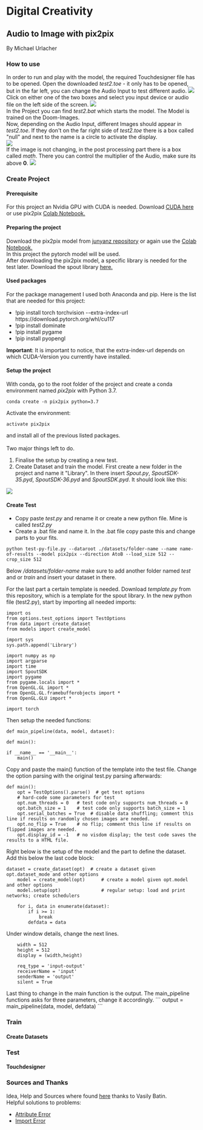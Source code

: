 # Digital Creativity
## Audio to Image with pix2pix
By Michael Urlacher

### How to use
In order to run and play with the model, the required Touchdesigner file has to be opened. Open the downloaded *test2.toe* - it only has to be opened, but in the far left, you can change the Audio Input to test different audio.
<img src="imgs/TouchAudioInput.png" />
<br />
Click on either one of the two boxes and select you input device or audio file on the left side of the screen.
<img src="imgs/TouchAudioInput2.png" />
<br />
In the Project you can find *test2.bat* which starts the model. The Model is trained on the Doom-Images. <br />
Now, depending on the Audio Input, different Images should appear in *test2.toe*. If they don't on the far right side of *test2.toe* there is a box called "null" and next to the name is a circle to activate the display. <br />
<img src="imgs/TouchImageOutput.png" />
<br />
If the image is not changing, in the post processing part there is a box called *math*. There you can control the multiplier of the Audio, make sure its above **0**.
<img src="imgs/TouchImageOutput2.png" />
<br />


### Create Project
#### Prerequisite
For this project an Nvidia GPU with CUDA is needed.
Download <a href="https://developer.nvidia.com/cuda-downloads?target_os=Windows&target_arch=x86_64">CUDA here</a>
or use pix2pix <a href="https://colab.research.google.com/github/junyanz/pytorch-CycleGAN-and-pix2pix/blob/master/pix2pix.ipynb
">Colab Notebook.</a>

#### Preparing the project
Download the pix2pix model from <a href="https://github.com/ML-and-AI-repo/pytorch-CycleGAN-and-pix2pix">junyanz repository</a> or again use the <a href="https://colab.research.google.com/github/junyanz/pytorch-CycleGAN-and-pix2pix/blob/master/pix2pix.ipynb
">Colab Notebook.</a> <br />
In this project the pytorch model will be used. <br />
After downloading the pix2pix model, a specific library is needed for the test later. Download the spout library <a href="https://github.com/Ajasra/Spout-for-Python">here.</a> 


#### Used packages
For the package management I used both Anaconda and pip.
Here is the list that are needed for this project:
<ul>
  <li>!pip install torch torchvision --extra-index-url https://download.pytorch.org/whl/cu117</li>
  <li>!pip install dominate</li>
  <li>!pip install pygame</li>
  <li>!pip install pyopengl</li>
</ul>

**Important**: It is important to notice, that the extra-index-url depends on which CUDA-Version you currently have installed.

#### Setup the project
With conda, go to the root folder of the project and create a conda environment named *pix2pix* with Python 3.7.
```
conda create -n pix2pix python=3.7
```
Activate the environment:
```
activate pix2pix
```
and install all of the previous listed packages.
<br />
<br />
Two major things left to do. <br />
1. Finalise the setup by creating a new test.
2. Create Dataset and train the model.
First create a new folder in the project and name it "Library". In there insert *Spout.py*, *SpoutSDK-35.pyd*, *SpoutSDK-36.pyd* and *SpoutSDK.pyd*.
It should look like this: <br />
<img src="imgs/LibraryFolder.png" />

#### Create Test
- Copy paste *test.py* and rename it or create a new python file. Mine is called *test2.py*
- Create a .bat file and name it.
In the .bat file copy paste this and change parts to your fits.
```
python test-py-file.py --dataroot ./datasets/folder-name --name name-of-results --model pix2pix --direction AtoB --load_size 512 --crop_size 512
```
Below */datasets/folder-name* make sure to add another folder named *test* and or *train* and insert your dataset in there.  
  
For the last part a certain template is needed. Download *template.py* from this repository, which is a template for the spout library.
In the new python file (test2.py), start by importing all needed imports:
```
import os
from options.test_options import TestOptions
from data import create_dataset
from models import create_model

import sys
sys.path.append('Library')

import numpy as np
import argparse
import time
import SpoutSDK
import pygame
from pygame.locals import *
from OpenGL.GL import *
from OpenGL.GL.framebufferobjects import *
from OpenGL.GLU import *

import torch
```
Then setup the needed functions:
```
def main_pipeline(data, model, dataset):

def main():

if __name__ == '__main__':
    main()
```
Copy and paste the main() function of the template into the test file. Change the option parsing with the original test.py parsing afterwards:
```
def main():
    opt = TestOptions().parse()  # get test options
    # hard-code some parameters for test
    opt.num_threads = 0   # test code only supports num_threads = 0
    opt.batch_size = 1    # test code only supports batch_size = 1
    opt.serial_batches = True  # disable data shuffling; comment this line if results on randomly chosen images are needed.
    opt.no_flip = True    # no flip; comment this line if results on flipped images are needed.
    opt.display_id = -1   # no visdom display; the test code saves the results to a HTML file.
```
Right below is the setup of the model and the part to define the dataset. Add this below the last code block:
```
dataset = create_dataset(opt)  # create a dataset given opt.dataset_mode and other options
    model = create_model(opt)      # create a model given opt.model and other options
    model.setup(opt)               # regular setup: load and print networks; create schedulers

    for i, data in enumerate(dataset):
        if i >= 1: 
            break
        defdata = data
```
Under window details, change the next lines.
```
    width = 512 
    height = 512 
    display = (width,height)
    
    req_type = 'input-output'
    receiverName = 'input'
    senderName = 'output'
    silent = True
```
Last thing to change in the main function is the output. The main_pipeline functions asks for three parameters, change it accordingly.
´´´
output = main_pipeline(data, model, defdata)
´´´
### Train
#### Create Datasets

### Test
#### Touchdesigner

### Sources and Thanks
Idea, Help and Sources where found <a href="https://medium.com/@vasily.onl/visualizing-sound-with-ai-e7a9191fea2c">here</a> thanks to Vasily Batin. <br />
Helpful solutions to problems:
- <a href="https://github.com/junyanz/pytorch-CycleGAN-and-pix2pix/commit/9bcef69d5b39385d18afad3d5a839a02ae0b43e7">Attribute Error</a>
- <a href="https://github.com/python-pillow/Pillow/issues/4130#issuecomment-1201516416">Import Error<a/>
